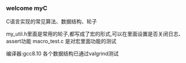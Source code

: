 ### welcome myC
C语言实现的常见算法、数据结构、轮子

my_util.h里面是常用的轮子,都写成了宏的形式,可以在里面设置是否关闭日志、assert功能
macro_test.c 是对宏里面功能的测试

编译器:gcc8.10
各个数据结构已通过valgrind测试
